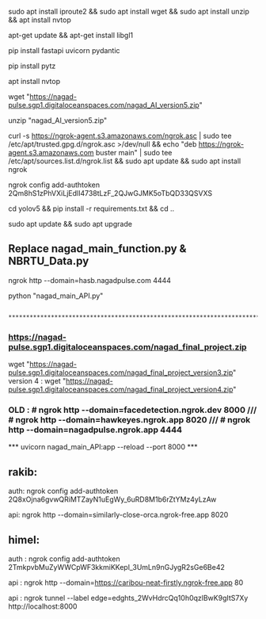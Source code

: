 sudo apt install iproute2 && sudo apt install wget && sudo apt install unzip && apt install nvtop

apt-get update && apt-get install libgl1

pip install fastapi uvicorn pydantic

pip install pytz

apt install nvtop

wget "https://nagad-pulse.sgp1.digitaloceanspaces.com/nagad_AI_version5.zip"

unzip "nagad_AI_version5.zip"

curl -s https://ngrok-agent.s3.amazonaws.com/ngrok.asc | sudo tee /etc/apt/trusted.gpg.d/ngrok.asc >/dev/null && echo "deb https://ngrok-agent.s3.amazonaws.com buster main" | sudo tee /etc/apt/sources.list.d/ngrok.list && sudo apt update && sudo apt install ngrok

ngrok config add-authtoken 2Qm8hS1zPhVXiLjEdlI4738tLzF_2QJwGJMK5oTbQD33QSVXS

cd yolov5 && pip install -r requirements.txt && cd ..

sudo apt update && sudo apt upgrade

## Replace nagad_main_function.py & NBRTU_Data.py ##

ngrok http --domain=hasb.nagadpulse.com 4444

python "nagad_main_API.py"


         **********************************************************************************

### https://nagad-pulse.sgp1.digitaloceanspaces.com/nagad_final_project.zip


wget "https://nagad-pulse.sgp1.digitaloceanspaces.com/nagad_final_project_version3.zip"
version 4 : wget "https://nagad-pulse.sgp1.digitaloceanspaces.com/nagad_final_project_version4.zip"



### OLD : # ngrok http --domain=facedetection.ngrok.dev 8000 /// # ngrok http --domain=hawkeyes.ngrok.app 8020 /// # ngrok http --domain=nagadpulse.ngrok.app 4444


***	uvicorn nagad_main_API:app --reload --port 8000		***


rakib:
-------

auth: ngrok config add-authtoken 2Q8xOjna6gvwQRiMTZayN1uEgWy_6uRD8M1b6rZtYMz4yLzAw



api: ngrok http --domain=similarly-close-orca.ngrok-free.app 8020



himel:
--------------------------

auth : ngrok config add-authtoken 2TmkpvbMuZyWWCpWF3kkmiKKepl_3UmLn9nGJygR2sGe6Be42

api : ngrok http --domain=https://caribou-neat-firstly.ngrok-free.app 80


api : ngrok tunnel --label edge=edghts_2WvHdrcQq10h0qzlBwK9gItS7Xy http://localhost:8000
